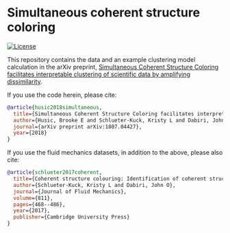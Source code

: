 Simultaneous coherent structure coloring
========================================

[![License](https://img.shields.io/github/license/mashape/apistatus.svg)]()

This repository contains the data and an example clustering model calculation in the arXiv preprint, [Simultaneous Coherent Structure Coloring facilitates interpretable clustering of scientific data by amplifying dissimilarity](https://arxiv.org/abs/1807.04427).

If you use the code herein, please cite:

```bibtex
@article{husic2018simultaneous,
  title={Simultaneous Coherent Structure Coloring facilitates interpretable clustering of scientific data by amplifying dissimilarity},
  author={Husic, Brooke E and Schlueter-Kuck, Kristy L and Dabiri, John O},
  journal={arXiv preprint arXiv:1807.04427},
  year={2018}
}
```

If you use the fluid mechanics datasets, in addition to the above, please also cite:

```bibtex
@article{schlueter2017coherent,
  title={Coherent structure colouring: Identification of coherent structures from sparse data using graph theory},
  author={Schlueter-Kuck, Kristy L and Dabiri, John O},
  journal={Journal of Fluid Mechanics},
  volume={811},
  pages={468--486},
  year={2017},
  publisher={Cambridge University Press}
}
```

